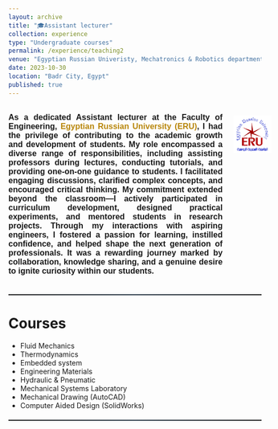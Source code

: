 ```yaml
---
layout: archive
title: "🎓Assistant lecturer"
collection: experience
type: "Undergraduate courses"
permalink: /experience/teaching2
venue: "Egyptian Russian Univeristy, Mechatronics & Robotics department"
date: 2023-10-30
location: "Badr City, Egypt"
published: true
---
```


<style>
    .header {
    color: #C70039;
    font-weight: bold;
    font-family: 'Georgia', serif;
    text-align: left;
    margin: 20px 0;
    }

    p {
        text-align: justify;
        margin: 10px 0;
        font-size: 16px;
    }

    a {
        color: #B8860B; /* Dark gold color */
        text-decoration: none !important; /* Forces removal of the underline */
    }

    hr {
    border: 0;
    height: 1px;
    background-image: linear-gradient(to right, #00000000, #000000bf, #00000000);
    margin-top: 20px;
    margin-bottom: 20px;
    }
</style>

<br>
<div style="display: flex; align-items: flex-start;">
    <div style="text-align: justify; margin-right: 1px; flex: 1; font-weight: bold; font-family: 'Arial', sans-serif; font-size: 16px;">
        <!-- Your paragraph goes here -->
        As a dedicated Assistant lecturer at the Faculty of Engineering, <a href="http://www.eru.edu.eg/" target="_blank">Egyptian Russian University (ERU)</a>, I had the privilege of contributing to the academic growth and development of students. My role encompassed a diverse range of responsibilities, including assisting professors during lectures, conducting tutorials, and providing one-on-one guidance to students. I facilitated engaging discussions, clarified complex concepts, and encouraged critical thinking. My commitment extended beyond the classroom—I actively participated in curriculum development, designed practical experiments, and mentored students in research projects. Through my interactions with aspiring engineers, I fostered a passion for learning, instilled confidence, and helped shape the next generation of professionals. It was a rewarding journey marked by collaboration, knowledge sharing, and a genuine desire to ignite curiosity within our students.
    </div>
    <div style="width: 15%; padding-left: 1px;">
      <img src="../images/eru-logo.png" alt="Elsayed Atif demonstrating a robotic arm project"
        style="width: 100%; display: block; padding: 5px 10px 30px 20px;" />
    </div>
</div>
<br>

<hr style="height: 2px; border: none; background-image: linear-gradient(to right, rgba(39, 55, 70, 0), #273746, rgba(39, 55, 70, 0));">

Courses
======

* Fluid Mechanics
* Thermodynamics
* Embedded system
* Engineering Materials
* Hydraulic & Pneumatic
* Mechanical Systems Laboratory
* Mechanical Drawing (AutoCAD)
* Computer Aided Design (SolidWorks)

<hr style="height: 2px; border: none; background-image: linear-gradient(to right, rgba(39, 55, 70, 0), #273746, rgba(39, 55, 70, 0));">
